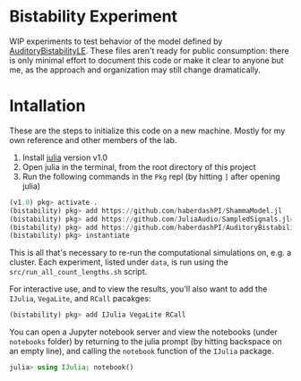 # Bistability Experiment 
WIP experiments to test behavior of the model defined by
[AuditoryBistabilityLE](https://github.com/haberdashPI/AuditoryBistabilityLE).
These files aren't ready for public consumption: there is only minimal effort to
document this code or make it clear to anyone but me, as the approach and
organization may still change dramatically.

# Intallation

These are the steps to initialize this code on a new machine. Mostly for my own reference and
other members of the lab.

1. Install [julia](https://julialang.org/downloads/) version v1.0
2. Open julia in the terminal, from the root directory of this project
3. Run the following commands in the `Pkg` repl (by hitting `]` after opening julia)

```julia
(v1.0) pkg> activate .
(bistability) pkg> add https://github.com/haberdashPI/ShammaModel.jl
(bistability) pkg> add https://github.com/JuliaAudio/SampledSignals.jl#master
(bistability) pkg> add https://github.com/haberdashPI/AuditoryBistabilityLE
(bistability) pkg> instantiate
```

This is all that's necessary to re-run the computational simulations on,
e.g. a cluster. Each experiment, listed under `data`, is run using
the `src/run_all_count_lengths.sh` script.

For interactive use, and to view the results, you'll also want to 
add the `IJulia`, `VegaLite`, and `RCall` pacakges:

```julia
(bistability) pkg> add IJulia VegaLite RCall
```

You can open a Jupyter notebook server and view the notebooks
(under `notebooks` folder) by returning to the julia prompt (by hitting
backspace on an empty line), and calling the `notebook` function
of the `IJulia` package.

```julia
julia> using IJulia; notebook()
```